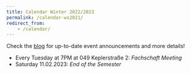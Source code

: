 ```yaml
---
title: Calendar Winter 2022/2023
permalink: /calendar-ws2021/
redirect_from:
    - /calendar/
---
```


Check the [blog](/) for up-to-date event announcements and more details!

- Every Tuesday at 7PM at 049 Keplerstraße 2: *Fachschaft Meeting*
- Saturday 11.02.2023: *End of the Semester*

